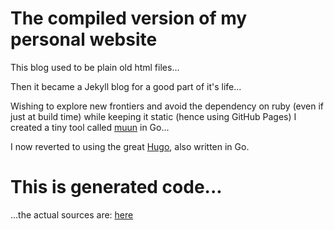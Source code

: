 # The compiled version of my personal website

This blog used to be plain old html files...

Then it became a Jekyll blog for a good part of it's life...

Wishing to explore new frontiers and avoid the dependency on ruby (even if just at build time)
while keeping it static (hence using GitHub Pages) I created a tiny tool called
[muun](http://github.com/kiasaki/muun) in Go...

I now reverted to using the great [Hugo](http://gohugo.io), also written in Go.

# This is generated code...

...the actual sources are: [here](http://github.com/kiasaki/fredericgingras-blog)
